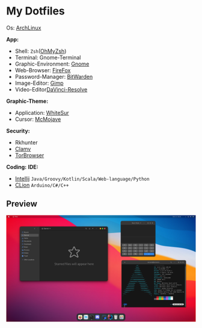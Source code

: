 # My Dotfiles 

Os: [ArchLinux](https://archlinux.org/)

**App:**

- Shell: `Zsh`([OhMyZsh](https://github.com/ohmyzsh/ohmyzsh))
- Terminal: Gnome-Terminal
- Graphic-Environment: [Gnome](https://www.gnome.org/)
- Web-Browser: [FireFox](https://www.mozilla.org)
- Password-Manager: [BitWarden](https://bitwarden.com/)
- Image-Editor: [Gimp](https://www.gimp.org/)
- Video-Editor[DaVinci-Resolve](https://www.blackmagicdesign.com/products/davinciresolve)

**Graphic-Theme:**

- Application: [WhiteSur](https://github.com/vinceliuice/WhiteSur-gtk-theme)
- Cursor: [McMojave](https://github.com/vinceliuice/McMojave-cursors)

**Security:**
- Rkhunter
- [Clamv](https://www.clamav.net/)
- [TorBrowser](https://www.torproject.org/download/)

**Coding:**
**IDE:**
- [Intellij](https://www.jetbrains.com/idea/) `Java/Groovy/Kotlin/Scala/Web-language/Python`
- [CLion](https://www.jetbrains.com/clion/) `Arduino/C#/C++`

## Preview
![Desktop](preview.png)
